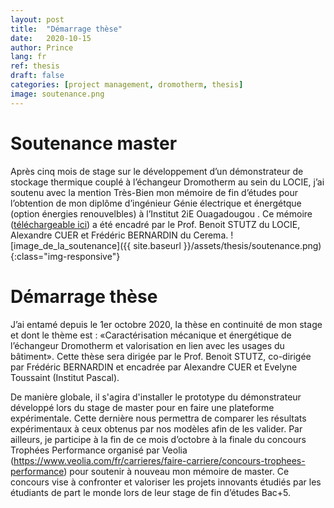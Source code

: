 ```yaml
---
layout: post
title:  "Démarrage thèse"
date:   2020-10-15
author: Prince
lang: fr
ref: thesis
draft: false
categories: [project management, dromotherm, thesis]
image: soutenance.png
---
```

# Soutenance master

Après cinq mois de stage sur le développement d’un démonstrateur de stockage thermique couplé 
à l’échangeur Dromotherm au sein du LOCIE, j’ai soutenu avec la mention Très-Bien mon mémoire 
de fin d’études pour l’obtention de mon diplôme d’ingénieur Génie électrique et énergétque (option énergies renouvelbles) à l’Institut 2iE Ouagadougou 
. Ce mémoire ([téléchargeable ici](/assets/downloads/fr/Mémoire_SEVI_Prince_corrigé.pdf)) a été encadré par le Prof. Benoit STUTZ du LOCIE, Alexandre CUER et Frédéric BERNARDIN du Cerema.
![image_de_la_soutenance]({{ site.baseurl }}/assets/thesis/soutenance.png){:class="img-responsive"}

# Démarrage thèse

J’ai entamé depuis le 1er octobre 2020, la thèse en continuité de mon stage et dont le thème est : 
«Caractérisation mécanique et énergétique de l’échangeur Dromotherm et valorisation en lien avec les usages du bâtiment».
Cette thèse sera dirigée par le Prof. Benoit STUTZ, co-dirigée par Frédéric BERNARDIN et encadrée par Alexandre CUER et Evelyne Toussaint (Institut Pascal).

De manière globale, il s'agira d'installer le prototype du démonstrateur développé lors du stage de master pour en faire une plateforme expérimentale.
Cette dernière nous permettra de comparer les résultats expérimentaux à ceux obtenus par nos modèles afin de les valider.
Par ailleurs, je participe à la fin de ce mois d’octobre à la finale du concours Trophées Performance organisé par Veolia (https://www.veolia.com/fr/carrieres/faire-carriere/concours-trophees-performance) pour soutenir à nouveau mon mémoire de master.
Ce concours vise à confronter et valoriser les projets innovants étudiés par les étudiants de part le monde lors de leur stage de fin d’études Bac+5. 
